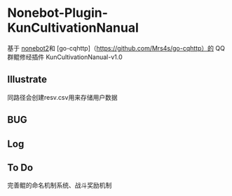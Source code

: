 # Nonebot-Plugin-KunCultivationNanual
基于 [nonebot2](https://github.com/nonebot/nonebot2)和 [go-cqhttp]（https://github.com/Mrs4s/go-cqhttp）的 QQ群鲲修经插件 KunCultivationNanual-v1.0

Illustrate
-----------------
同路径会创建resv.csv用来存储用户数据

BUG
-----------------
Log
-----------------
To Do
-----------------
完善鲲的命名机制系统、战斗奖励机制
